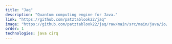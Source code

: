 ```yaml
---
title: "Jaq"
description: "Quantum computing engine for Java."
link: "https://github.com/patztablook22/jaq"
image: "https://github.com/patztablook22/jaq/raw/main/src/main/java/io/github/patztablook22/jaq/doc-files/jaq.png"
order: 1
technologies: java cirq
---
```

